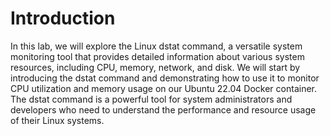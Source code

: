# Introduction

In this lab, we will explore the Linux dstat command, a versatile system monitoring tool that provides detailed information about various system resources, including CPU, memory, network, and disk. We will start by introducing the dstat command and demonstrating how to use it to monitor CPU utilization and memory usage on our Ubuntu 22.04 Docker container. The dstat command is a powerful tool for system administrators and developers who need to understand the performance and resource usage of their Linux systems.
